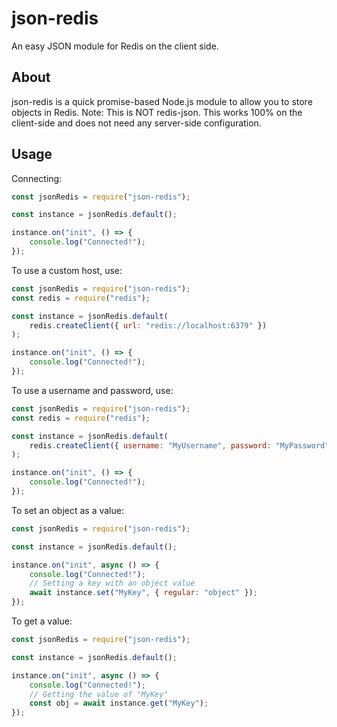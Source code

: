 # json-redis

An easy JSON module for Redis on the client side.

## About

json-redis is a quick promise-based Node.js module to allow you to store objects in Redis.
Note: This is NOT redis-json. This works 100% on the client-side and does not need any server-side configuration.

## Usage

Connecting:

```javascript
const jsonRedis = require("json-redis");

const instance = jsonRedis.default();

instance.on("init", () => {
    console.log("Connected!");
});
```

To use a custom host, use:

```javascript
const jsonRedis = require("json-redis");
const redis = require("redis");

const instance = jsonRedis.default(
    redis.createClient({ url: "redis://localhost:6379" })
);

instance.on("init", () => {
    console.log("Connected!");
});
```

To use a username and password, use:

```javascript
const jsonRedis = require("json-redis");
const redis = require("redis");

const instance = jsonRedis.default(
    redis.createClient({ username: "MyUsername", password: "MyPassword" })
);

instance.on("init", () => {
    console.log("Connected!");
});
```

To set an object as a value:

```javascript
const jsonRedis = require("json-redis");

const instance = jsonRedis.default();

instance.on("init", async () => {
    console.log("Connected!");
    // Setting a key with an object value
    await instance.set("MyKey", { regular: "object" });
});
```

To get a value:

```javascript
const jsonRedis = require("json-redis");

const instance = jsonRedis.default();

instance.on("init", async () => {
    console.log("Connected!");
    // Getting the value of "MyKey"
    const obj = await instance.get("MyKey");
});
```
